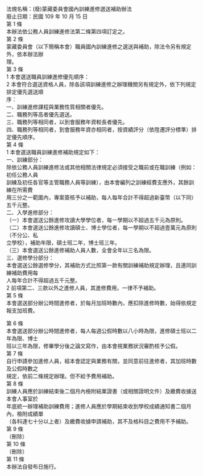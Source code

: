 法規名稱：(廢)蒙藏委員會國內訓練進修選送補助辦法  
廢止日期：民國 109 年 10 月 15 日  
第 1 條  
本辦法依公務人員訓練進修法第二條第四項訂定之。  
第 2 條  
蒙藏委員會（以下簡稱本會）職員國內訓練進修之選送與補助，除法令另有規定外，依本辦法辦  
理。  
第 3 條  
1 本會選送職員訓練進修優先順序：  
2 本會符合選送資格人員，除各該項訓練進修之辦理機關另有規定外，依下列規定排定優先選送順  
序：  
一、訓練進修課程與業務性質相關者優先。  
二、職務列等高者優先選送。  
三、職務列等相同者，以到會服務年資較長者優先。  
四、職務列等相同者，到會服務年資亦相同者，按資績評分（依陞遷評分標準）排定優先順序。  
第 4 條  
1 本會選送職員訓練進修補助規定如下：  
一、訓練部分：  
除依公務人員訓練進修法或其他相關法律規定必須接受之職前或在職訓練（例如：初任公務人員  
訓練及初任各官等主管職務人員等訓練），由本會編列之訓練經費支應外，其餘訓練在所需費  
用三分之一範圍內，專案簽核予以補助，每人每年合計不得超過新臺幣（以下同）五千元整。  
二、入學進修部分：  
（一）本會選送公餘進修攻讀大學學位者，每一學期以不超過五千元為原則。  
（二）本會選送公餘進修攻讀碩士、博士學位者，每一學期以不超過壹萬元為原則（不分公、私  
立學校），補助年限，碩士班二年，博士班三年。  
（三）本會選送公餘進修補助人員人數，全會全年以三名為限。  
三、選修學分部分：  
本會選送公餘選修學分，其補助方式比照第一款有關訓練補助規定辦理，且連同訓練補助費用每  
人每年合計不得超過五千元整。  
2 前項第二、三款以外之進修人員，其進修費用，一律不予補助。  
第 5 條  
本會選送部分辦公時間進修者，於每月加班時數內，應扣除進修時數，始得依規定報支加班費。  


第 6 條  
本會選送部分辦公時間進修者，每人每週公假時數以八小時為限，進修碩士班以二年為限、博士  
班以三年為限，修畢學分後之論文寫作，由本會視業務狀況審酌核予公假。  
第 7 條  
自行申請參加進修人員，經本會認定與業務有關，並同意前往進修者，其加班時數及公假時數之  
規定，依前二條規定辦理。但不給予費用補助。  
第 8 條  
訓練人員應於訓練結束後二個月內檢附結業證書（或相關證明文件）及繳費收據送本會人事室於  
年底統一辦理補助訓練費用；進修人員應於學期結束收到學校成績通知書二個月內，檢附成績單  
（各科達七十分以上者）及繳費收據申請補助，其不及格科目之費用不予補助。  
第 9 條  
（刪除）  
第 10 條  
（刪除）  
第 11 條  
本辦法自發布日施行。  


